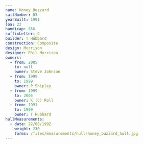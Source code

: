 ```yaml
---
name: Honey Buzzard
sailNumber: 83
yearBuilt: 1991
loa: 22
handicap: 856
suffixLetter: C
builder: T Hubbard
construction: Composite
design: Morrison
designer: Phil Morrison
owners:
  - from: 2005
    to: null
    owner: Steve Johnson
  - from: 1999
    to: 1999
    owner: P Shipley
  - from: 1999
    to: 2005
    owner: K (C) Roll
  - from: 1991
    to: 1999
    owner: T Hubbard
hullMeasurements:
  - date: 22/08/1992
    weight: 230
    forms: /files/measurements/hull/honey_buzzard_hull.jpg
---
```

